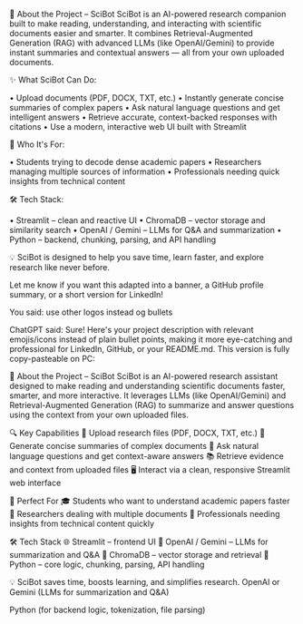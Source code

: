🧠 About the Project – SciBot
SciBot is an AI-powered research companion built to make reading, understanding, and interacting with scientific documents easier and smarter. It combines Retrieval-Augmented Generation (RAG) with advanced LLMs (like OpenAI/Gemini) to provide instant summaries and contextual answers — all from your own uploaded documents.

✨ What SciBot Can Do:

• Upload documents (PDF, DOCX, TXT, etc.)
• Instantly generate concise summaries of complex papers
• Ask natural language questions and get intelligent answers
• Retrieve accurate, context-backed responses with citations
• Use a modern, interactive web UI built with Streamlit

🎯 Who It's For:

• Students trying to decode dense academic papers
• Researchers managing multiple sources of information
• Professionals needing quick insights from technical content

🛠️ Tech Stack:

• Streamlit – clean and reactive UI
• ChromaDB – vector storage and similarity search
• OpenAI / Gemini – LLMs for Q&A and summarization
• Python – backend, chunking, parsing, and API handling

💡 SciBot is designed to help you save time, learn faster, and explore research like never before.

Let me know if you want this adapted into a banner, a GitHub profile summary, or a short version for LinkedIn!








You said:
use other logos instead og bullets 


ChatGPT said:
Sure! Here's your project description with relevant emojis/icons instead of plain bullet points, making it more eye-catching and professional for LinkedIn, GitHub, or your README.md. This version is fully copy-pasteable on PC:

🧠 About the Project – SciBot
SciBot is an AI-powered research assistant designed to make reading and understanding scientific documents faster, smarter, and more interactive. It leverages LLMs (like OpenAI/Gemini) and Retrieval-Augmented Generation (RAG) to summarize and answer questions using the context from your own uploaded files.

🔍 Key Capabilities
📄 Upload research files (PDF, DOCX, TXT, etc.)
📝 Generate concise summaries of complex documents
💬 Ask natural language questions and get context-aware answers
📚 Retrieve evidence and context from uploaded files
🖥️ Interact via a clean, responsive Streamlit web interface

🎯 Perfect For
🎓 Students who want to understand academic papers faster
🔬 Researchers dealing with multiple documents
💼 Professionals needing insights from technical content quickly

🛠️ Tech Stack
🌐 Streamlit – frontend UI
🧠 OpenAI / Gemini – LLMs for summarization and Q&A
🧱 ChromaDB – vector storage and retrieval
🐍 Python – core logic, chunking, parsing, API handling

💡 SciBot saves time, boosts learning, and simplifies research.
OpenAI or Gemini (LLMs for summarization and Q&A)

Python (for backend logic, tokenization, file parsing)

